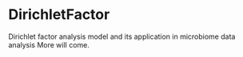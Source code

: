 # DirichletFactor
Dirichlet factor analysis model and its application in microbiome data analysis
More will come.
